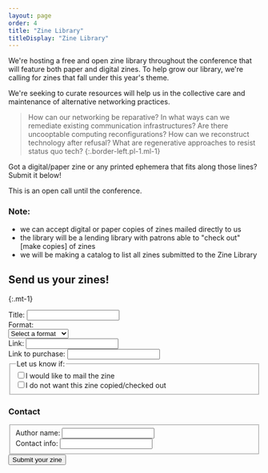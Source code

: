 ```yaml
---
layout: page
order: 4
title: "Zine Library"
titleDisplay: "Zine Library"
---
```


We're hosting a free and open zine library throughout the conference that will feature both paper and digital zines. To help grow our library, we're calling for zines that fall under this year's theme. 

We're seeking to curate resources will help us in the collective care and maintenance of alternative networking practices.

> How can our networking be reparative? In what ways can we remediate existing communication infrastructures? Are there uncooptable computing reconfigurations? How can we reconstruct technology after refusal? What are regenerative approaches to resist status quo tech?
{:.border-left.pl-1.ml-1}

Got a digital/paper zine or any printed ephemera that fits along those lines? Submit it below!

This is an open call until the conference.

### Note: 
- we can accept digital or paper copies of zines mailed directly to us 
- the library will be a lending library with patrons able to "check out" [make copies] of zines
- we will be making a catalog to list all zines submitted to the Zine Library

## Send us your zines!
{:.mt-1}

<form action="https://formspree.io/orga@ournetworks.ca" class="form-container" method="POST">
  <div class="mb-2">
    <div class="w-33">
      <label class="fw-bold" for="zine-name">Title:</label>
      <input type="text" id="zine-name" class="input mb-1 w-100" name="zine-name" required>
    </div>
    <div class="w-33">
      <label class="fw-bold" for="zine-format">Format:</label><br />
      <select name="zine-format" id="zine-format" class="input input-select mb-1" required>
        <option value="">Select a format</option>
        <option value="digital">Dat/Digital</option>
        <option value="paper">Paper</option>
        <option value="other">Other ephemera</option>
      </select>
    </div>
    <div class="w-33" id="zine-link">
      <label class="fw-bold" for="zine-link">Link:</label>
      <input type="text" id="zine-link-field" class="input mb-1 w-100" name="zine-link" required>
    </div>
    <div class="w-33">
      <label class="fw-bold" for="zine-purchase-link">Link to purchase:</label>
      <input type="text" id="zine-purchase-link" class="input mb-1 w-100" name="zine-purchase-link" required>
    </div>
    <fieldset class="p-0 m-0" id="zine-options">
      <legend class="mb-1">Let us know if:</legend>
      <div class="flex mb-05 flex-align-baseline" id="zine-mailed">
        <input type="checkbox" class="mr-05" id="mailed" name="zine-mailed" value="mailed"><label class="fw-bold" for="mailed">I would like to mail the zine</label>
      </div>
      <div class="flex mb-05 flex-align-baseline" id="zine-copied">
        <input type="checkbox" class="mr-05" id="copied" name="zine-copy-permission" value="not copied"><label class="fw-bold" for="copied">I do not want this zine copied/checked out</label>
      </div>
    </fieldset>
  </div>
  <div class="mb-2">
    <h3>Contact</h3>
    <fieldset class="p-0 m-0">
    <div class="flex">
      <div class="w-33">
        <label class="fw-bold" for="author">Author name:</label>
        <input type="text" id="author" class="input mb-1 w-100" name="author" required>
      </div>
      <div class="w-33 ml-1">
        <label class="fw-bold" for="contact">Contact info:</label>
        <input type="text" id="contact" class="input mb-1 w-100" name="contact">
      </div>
    </div>
    </fieldset>
  </div>
  <input type="submit" name="submit" value="Submit your zine" class="button button-primary mb-2">
  <input type="hidden" name="_format" value="plain">
  <input type="hidden" name="_subject" value="zine submitted">
  <input type="hidden" name="_next" value="//ournetworks.ca/zine-library?update=submitted">
</form>
